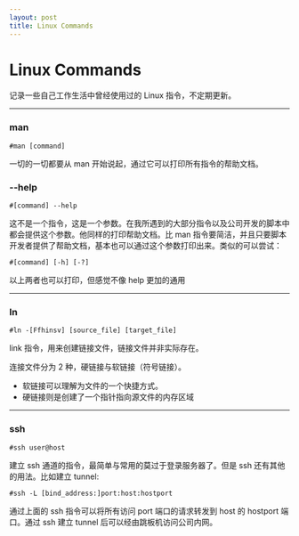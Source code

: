 ```yaml
---
layout: post
title: Linux Commands
---
```


# Linux Commands

记录一些自己工作生活中曾经使用过的 Linux 指令，不定期更新。

---

### man

`#man [command]`

一切的一切都要从 man 开始说起，通过它可以打印所有指令的帮助文档。

### --help

`#[command] --help`

这不是一个指令，这是一个参数。在我所遇到的大部分指令以及公司开发的脚本中都会提供这个参数。他同样的打印帮助文档。比 man 指令要简洁，并且只要脚本开发者提供了帮助文档，基本也可以通过这个参数打印出来。类似的可以尝试：

`#[command] [-h] [-?]`

以上两者也可以打印，但感觉不像 help 更加的通用

---

### ln

`#ln -[Ffhinsv] [source_file] [target_file]`

link 指令，用来创建链接文件，链接文件并非实际存在。

连接文件分为 2 种，硬链接与软链接（符号链接）。

+ 软链接可以理解为文件的一个快捷方式。
+ 硬链接则是创建了一个指针指向源文件的内存区域

---

### ssh

`#ssh user@host`

建立 ssh 通道的指令，最简单与常用的莫过于登录服务器了。但是 ssh 还有其他的用法。比如建立 tunnel:

`#ssh -L [bind_address:]port:host:hostport`

通过上面的 ssh 指令可以将所有访问 port 端口的请求转发到 host 的 hostport 端口。通过 ssh 建立 tunnel 后可以经由跳板机访问公司内网。
